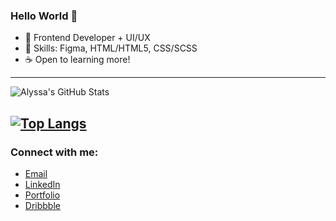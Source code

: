 ### Hello World 👋

- 🌱 Frontend Developer + UI/UX
- 🧰 Skills: Figma, HTML/HTML5, CSS/SCSS
- ☕ Open to learning more!

---
![Alyssa's GitHub Stats](https://github-readme-stats.vercel.app/api?username=abtoast&hide=stars,contribs)

[![Top Langs](https://github-readme-stats.vercel.app/api/top-langs/?username=abtoast&layout=compact)](https://github.com/abtoast/github-readme-stats)
---
### Connect with me:
- [Email](mailto:alymaebenipayo@gmail.com)
- [LinkedIn](https://www.linkedin.com/in/alyssabenipayo/)
- [Portfolio](https://alyssabenipayo.github.io/)
- [Dribbble](https://dribbble.com/abtoast)


